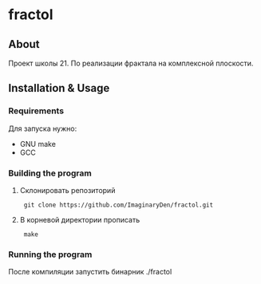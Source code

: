 # fractol
## About

Проект школы 21. По реализации фрактала на комплексной плоскости.

## Installation & Usage

### Requirements
Для запуска нужно:
- GNU make
- GCC

### Building the program

1. Склонировать репозиторий

        git clone https://github.com/ImaginaryDen/fractol.git
2. В корневой директории прописать

        make

### Running the program

После компиляции запустить бинарник ./fractol
